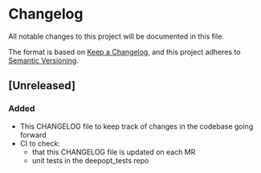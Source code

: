 # Changelog

All notable changes to this project will be documented in this file.

The format is based on [Keep a Changelog](https://keepachangelog.com/en/1.0.0/),
and this project adheres to [Semantic Versioning](https://semver.org/spec/v2.0.0.html).

## [Unreleased]

### Added

- This CHANGELOG file to keep track of changes in the codebase going forward
- CI to check:
    - that this CHANGELOG file is updated on each MR
    - unit tests in the deepopt_tests repo
